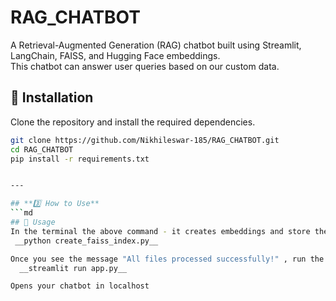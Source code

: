 # RAG_CHATBOT 
A Retrieval-Augmented Generation (RAG) chatbot built using Streamlit, LangChain, FAISS, and Hugging Face embeddings.  
This chatbot can answer user queries based on our custom data.

## 🚀 Installation  
Clone the repository and install the required dependencies.

```bash
git clone https://github.com/Nikhileswar-185/RAG_CHATBOT.git
cd RAG_CHATBOT
pip install -r requirements.txt


---

## **3️⃣ How to Use**
```md
## 📖 Usage  
In the terminal the above command - it creates embeddings and store them in FAISS vector database
 __python create_faiss_index.py__

Once you see the message "All files processed successfully!" , run the below command
  __streamlit run app.py__

Opens your chatbot in localhost


